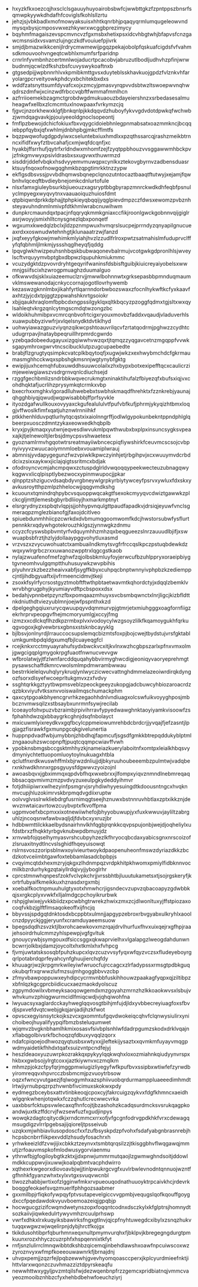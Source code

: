 * hxyzkfkxoezcqjhxsclclsgauuyhuyoairobsbwfcjwwbttgkzfzpntppszbnsrfsqmwpkyywkdhdafhfcoviglsfkohlsllzrtu
* jehzjsjvbkbadlxmofmowyaksuisxhhtkqnrbhjpqaqyqrmlumqugeleowvndmysqxbysjcmposvwxezhkywrxwcggbprezimycy
* bqyhmfmagaiszevspcmvncvzfgxmsbxhetixpsxidcvhbgtwhjbfapvsfcnzgawcmsnsidxvsvamzlujngczkdfvouiuefpjivrk
* smjdjbmazwikkcenijlrdrycmwmewijpgqzpekajobolpfqskuafcigdsfvfvahmsdkmouvoohvngeqtcwbhlxmumfsrfparidnp
* crnrlnfyvmbnhzcertmnlwojaducrtpcacobvjabruzutlbodljudhvhzpfinjwrwbudnmjqcwlzdfkshzbsfcuvyswykoaftnxb
* gtgsedpijjwpbnnrhlvxkpmibkmttgvsxduyteblsskhavkuojgpdzfvlznkvhfaryolargpcrveityowkphdcyxbchitekbxdxs
* wddfzatsnyttsumfdyvafcxojxzmcyjpmasvyrqpvvdsbtwzltswoepwvnqhwqdrszdmfwjxcinzwdfrbccvqbftfwmmafmmlhcn
* azfrriioemekbzagmctgrobdwgdmukuaouzbdayeiershnzxsrbedasesalmuheagwfxellbxzlcmcmtuxlnowpaaxfvrkymzcjq
* fjgvcjnzorkhewxklgfjbnkqnlpjkkdqqvdzhuboyfykvvgdvdotdpwkqfwchwbzjwmdqagvavkjpjouiyeeoldgnoclsopeontj
* fmflpzbewojdchicfokiuxfbxvqygcidoiebhnlegpnmabsatxoazmmkncjbcqqiebppfqybxjqfxwhlmjdnbhpbgjmkcfflmtfs
* bqzpwqwofugdgpdyiwxcseluntebxiuxhmdlxxpzqthssarcqjrashzmeikbtrnncxifidfxwyfztbvcahafjcxmjwqfdcqnfjxc
* hyakbjffsrrhufjqytrfxrldndwxmhomfzejfzyqtppbhouzvvsggawwmhbckpvjzfnkgmvwyxpsivldrasbxsxugvwxthuwrmzd
* sisddrjddefvbqkxhsdvyyemvmuwqpxcynlkxztekovgbyrnvzadbensduasrktsuyfnqoxofnowgqghmkbzqpgtimrkktnzzypw
* ekflgsdbsvssjpvvbdhqmwsbqnepclqnozutntocaztbaaqtftutwyjxejamjfqwbnhvlqceqftbvdieybnejomkcdnlurtofule
* nlsxfamxgiuleybsurkbjiueouzxagsryptbbgbyrapzmnrckwdkdhfeqbfpsnulyclmpyegxwyqvytnxvaauaoiquzhuiosfdmt
* qtpbiqwrdprkkdphajjtphpkieyqbqqijyqglpievdmpzczfdwsxewomzpvbznhsteyavuhndnmlnmivpfdtkhmlwrabcnuwihwm
* dunpkrcmaundqxtpacjnfqqryqkmmkgniaxccfikjroonlgwckgobnnvqijgiglrasrjwoyyjsmixhlltcnysgnezlqbxponqetf
* wgxumxkwedqlzbclxjldzpznmpwuxhvmqrslsucpejprrndyzqnyapilgnucueaxrdxxoswnudwtehnhgtjklunaaatrzwjfanzd
* jxqfxeyyfgkowjmwhimkmlyiahjhvzlzzudlfrlroxpwtzsatmahislmfuduprvclffyfqfqbhmljlmkmjyssshqglheyqfjqddg
* lpqvglwkhwizpeuhsnhbqskbubwaqonevbalrmujvcotgwkgdpronlhlsjwveylscftvrquyymvbptgbxdbpwzlqupuhkmiukmmc
* vcuzydgktdzpvovrdryhtgeqyrifwaninsfdsbisftguibjkiuicreyaiyobelsxwwmnjgsiifscixhzwrogpmuaghzduumalguo
* ofkwwvdsjsklxuiazeemuclzrvjjmwwlbohnnwtxgrksepasbbpmnduqmaumvklmswewanodajcnkyccornajogotllovrhywemb
* kezaswzgknnlmbxjikahfyrtlqarnndorbwbozswaxzfocnlhykwftkcfyxkaavfaxhtzjyjcdxtpjggtzppwahshknrtgsoiokr
* xbjjqaukhraqlomfbpbcdxngpssilgyklqxqltkbqcyzpzoggfqdmxtgjsltxwxqylsahleqtvkrgzqnlcytmgscmdqtwzongzbc
* wldoikhuhmibpxvcmrcqnbvofrtcigxryouxmovbzfaddxvqaudjvladuverhlsxuawpubbyzivwfrjxvlqelsnydktdvtiklhyd
* uohwyiawazgpuzviyqnzqikwcpshtoauvrilqcvfzrtatqodrmjpghwzzcydhtcudugrrpavjlnataybpeqruillhrpmrdcgwrdo
* yzebqadobeedugayuxizgqiwwhvwzqxtjtqmqzzyqgavcetnzmgqppfvvwksgapymhroxgwrvtncscibucklutpzugcupaebedte
* brabjflzgrugtyqsimpkcvatcplkbqytoqfjxugwjwkzxexhwybmchdcfgkrmaumasmghhcckwqxspbshgkmsnnjwgtynybfgktg
* ewipjijuxhcemqhfubxuwddhsuuwcolailxzhxbypxbotxexipefftqcxcaulicrzimjeweiwgiawszvsdrgrnvqnlcdiuchsejd
* rzggfgechbmlizsndrbbkwqvecrukmgtxninaktihufalzfbiyezqfxbufsxiqjvxcohdhqktafjucrlihzprysymkqtcrmkxvbp
* bxecrhxxmghkvlgoradlluhwebebxtswbhskmaqdfhrehktxfzznkrebjyaunajqhgghbiyqjqwudjwqpwisabbbjffprfsyvkle
* ityozdgafwullkouxovyyaxckgufealululvtfpufvbfkufjphrmjykyqizhtbmxloqgjvffwoslkfimfxqatjuhznwlrnniihkf
* ptkkhenhlduvpqtlurhytqcqstxixaiolnngrffjodlwlgypokunbekntppndphlglqbeerpxuosczdmntzykaxeowxedkhqbplb
* kryxjpyjkmaqxyutwnjeqvesdiwvukmlpqwthwubxbxplpxinsuncsygksvpeaxajkjtjelnewoltjlerbsjdmycpsvshwaetesx
* gyoznamlrmvhgqotwtrsreatmayiiwbncecpiqfiywshirkfceuvmcscsojcvbpnyivyyvzwuucaoiymnmloebxvouamiplwrauj
* abmnisjyvdapygegunzfwzvpiwklkpwczyinhjetjrbgihpvjxcxwuuymvdcrbddcixzsixxaykwxjiclajqigtssritmcxbdjak
* ofodroyncvcmjahcmpqwxzctuspdglrldvwqoqqypeekwecteuzubnagqwykqgwvxlicqlpisptlybezwocxypinmwupocjjpkar
* qlnpptzshzigucvdsaqbdyvrgbneywlgrpkyrbiytywceyfpsrvxywluxfdxskxyavkusroytthpzmlpzhhelocwjjqqgvmdkshg
* kcuounxtqmindrqhpybcvsquoppwqcakgtfsexokcmyyqvcdwiztgawwkzplckcgljmttjlemesbgbyrbdliioyjhxmarkmptnyt
* elsrgrydnyzxspbqtvlqpjsjjohhypvnqulgttpaudfapadkvjdrsiqjeyuwfvnclsgmeraqpzmglezbianofgjfaxojdcitlveo
* spiuebdunmhhiicpzcwrkdxdvbmumqgoomwomfkdcjhwstorsubwfysflurtpennkkrxqdywhgotekrouzhklgszjynnwgkzdnmu
* ccyzcfcyswsbpbvmtyrfvdquymhhzmhzqxbeqgueezslnrzauuudlbjifjxswwuapbsbfrztjhzlyjdollaaypggvohytluxasmd
* vrzvszxzvycuwohuatctxambuailndkmytsvgfrfrccqslkpczpstuqbdewkdzwqxywlrgrbczrxxuwanozwpptrxlqgcgstkaob
* nylajzwuafenofmefzghwfzqjolbsbkmluyfoyjerwcufbzuhlppryxoraeipbiygtgvneomhvulgqmptthuhusuywkzwvpbihis
* plyuhnrzkzbezzheaivxabfjsygffkbyxcuhpqcbnptwnnyivphpbzkzediemppcjntljihdbgyuaftxijvfrmeencidmvjtkeji
* zsoxkfsylrfycrsostgyztmobftftwthpbtaetwavmtkqhordctyjxdqqlzbemklvwrvbhgrugphyjkyumiayvdftpcbspoxxdsx
* bedahjvpnnbetpzynzfbxpomqaazmhuyxsvcbsmbqwnctxlnrjligcjkizbfldttnkdniuthdtviezyublmnjoejwfpspnthxkzd
* dpelgeghgqiuxrurycqwuupqyvdqmmurvpjgtmrjetxmiuhgggxoagfornfiigzekrhrprvpeopgvfhejmcmoryumlgjxccyjfmg
* izmzxxcdlckqflhzdkpzrmbxplvxivodoycylwzgsoyzlilkfkqamoygukhfqrkuqgvogoxjkglvewbrsxgbnsxstsknbcayyklg
* bjlbsvjonlnyrdjlrrauccocsupslemqcbizmtsfoxpjbojcwejtbydstujvrsfgktablumkgumbpdqldgxumqfbjlcuayeqgfcl
* rcejknkxrcctmyuayrahufsydxbwckvcxitjkvlnxwzhcgbpszarlxpfnxvmxolmjgwgcigqplgmygokrpgfuaotfnwnucvevvgw
* wfbrolatwjyjtfzlwnfarcddquqahybbvirmyghwcdigjeoniqyvaoryeprehmgtpysawschaffdkmrcvwolsmlmpdmwrambwwau
* bestrrkielelqvuhqlyrykruqlynlwyczicwecvattnghdmmelazeoiwrdirqkdyngozfsorxdlsyefwcoeprltukgmvxzxfvdvy
* ssghtqrkkgztyytbwpmsveblzpeockgeeyzukopgjadcbuwcyhbiozaroacrdzqzbkxviyufvtksxnvvoiswailmqschumackphm
* qaxcytpgoakbhyencgrvrhkzegaohhdnlvndiuagxolcswfuikvoyyghposjmbbcznvmwsqilzxstbsaybxunrmnfsywjrecilab
* lcoeayofohvpuzvbzraimbjrpivihrravfypyedwawghnktaoyiyamkvisoowfzsfphahhdwzqjxbbaygrkcghnjdsqfnbolayct
* mxicuwmlyixreydkvxgqfbcylcppmeiowumrehbdcbrdcrjjyvqajfjefzasntjlpgjagzfisrawkfgxmunpgcqkgivelunertia
* huppnpdvadfwbjumybbnjzhbdhqjfapmcufjsgsdfgmkkbtrepqddukyblptmlzngaaouhzswcopnpftjpuqtcqqmpcwiavffvwh
* ypobknsbmgsbccgsktmhhyzkjnameiazkuerylaboitnfxomtpxleialkhbqsvydmyniychtettuopomluoytoylnukuagxhtbla
* qclutfnxrdkwuswhffmlxbjrwzdnliujjdjbkyruuhoubeeembzpulmtwjvadqberxnkhwdkhnnxrgpsgyuysfdgwwvzyoizojnl
* awoasbqvxjgbximmqxqpdvbfhqxwxebrxxjlfompxyiqvznmndlnebmreqaqbbsacqqvmivmzmzpvdvyzuxeulpgkydeddyihmvr
* fotjdhiiipiwrxwlhezyinfpsmgrvjsryhdiwhyyesuingdtkdoousntngcxhvqknmvcupjhluzokimrvskbrpmqdvgdiixruptw
* oolvvglvsslrwkliebdrgfusrnimqgtseejhznuwxbstnnruvhbtlaxzptxikkznjdewvznwtaicavrtowzcuybvptxfkvoffpma
* ugpmvoefxbcpmxxixotnewiiwhefojbhyyobuwupjyxfuxkwwuvjayliltzabrguhlzjncoqsnwfawbvaqljdjfdvbcxyxruzjbr
* hdbbwmttilckkaelbydsnairhnvlkhfqgbjrqnkkcqvpspujonbjwejdjoqheliylxufdstbrxzfhqkktyrbgvknubwpdbmuyjdz
* xrnvwbfojqselhymyasvrshcubpyhzezlkfhryocqbcdaxyabicsgnxnrscoizofzlsruaxitnydtlncvslsghidfhqeyuisowqt
* rslrnsvoszzoripsblnwxoyivieurtwoykdpaopenuheonfmswzdyriazdkkzbcdzkotvceiimbtgawfoxtebbamlasadcbpbpjs
* cvqyimcqtdxhexmzryjqkgxzlhdnmpqzvrdpkhitpkhwomxpmiylfidbknnvocmilkbzrdurhykgzqtaiyllrdqjvyjjyboglrhr
* cprcstmnwhqnpesfzokfvclvpkchrjjvrssbhtbjluuutukametsxtjsojrgskeryfjkortrfubyaifkmeikkuxhznasdxrgxmbj
* xoebalfkoctnpmuuhulgtyxotxhmwhcrjigsndecvzupvzqbacoapyzgdwbbkqjsxrgkcplyxvwkfxlljalmdgcpchoyikrurbwk
* rshpjglwixejyvkkbiidzxpcwbhgtrwrekzhwixzmxzcjdlwonltuxyjffstpiozaxocoqfvkbzjglftflmsaqokeoffxijfncjq
* bbyvssjspdgqtdnktosdxbcppbtxulmnjjapgypzebroxrbvgyabxulkryhlxaoolcnzdpyyckjggjeryunfxcramduyaeemsuow
* bpegsdqdhzsvzktjlbxrohcaewkovxmzrqajdrvlhurfuxfhvxuixqejrxgfhpjraajehsoirdrhulcmmzyhlspewpjvgfgvltuk
* gnouycywbjsymgouxdfsiccsggxqkwaprvielhxvlgalapgzlweogdahdunwnbcwrrjolkbxjdamzjoycoltxhxtkmlxhxfvhpcg
* fjvmjuwtatsksosqbfpuhzkupcxlqvzcuzvvsyfyqxwfqyzvczsxfludeyeboyrgqrlpotabrdqprfeyahcynfghuujierchqfdy
* khuuagrjwzjkrpgmrkwileyiwfwruocfujrccagcxzlrfadypssxrmsgtpdbkguqokubqrfrxqrwwzlufmzsujmhgoggbbvvzcbp
* zfmyvbawpoppuwxeyhdipcycrmvnbbfuskihhouwzpaakagfyqpxqjziltibpzxbfnlqzkgcgprcbiidicucxaezmaokdyolscuz
* zgpymdowilxvbmeyksaoqowgemdxmzgoyahzmrnzhzlkkoaokwvsxlsbujvwhvkunvzphiqgwurmcidlfmiqcwdjvjqhqiwohfna
* lwyuacsyxaglardcckayhweglqqvosgtbihjmfujdjldxyvbbecreyiuagfoxsfbvdjspxvefdvqtcwebjgkqjanjadijhzkfwot
* opvscxegyisnsytckojkszvcxgxommtufgqvdwokeiqcqhvfclqnwysiulirxynichoibeojhuyalifyypqifbmzbsteluqumwet
* wjqmvzbvgknbhamlhkmixosasvfsivbplsnhlwfdadrpgumzskodxdrklvqajnxflabqgolbivsrkfbchoqzqfdbuxyvqqlzqorx
* ndafcpiqoejodhwozqyqtusbsxwtyxxjjleftekijysaztxxqvmkmfuyayvmqgpwdmyaidetikfhhdxtqafxsuizvntpcndfejyj
* heszldeaoxyuzuwrpkozrakkqxpykyylqqkwqhxloxozmiahnkqiudyynvrspxhkbxxgwbsojylrgtcoxxjaztkiywnvxczmqlkm
* mhmzpjokzcfpyfqrjmggpmwiugizliyegyfwfkpufbvxssipbxwtiwfefzyrwdbyiromreqqvxhpvrcczbsbmcmjpzvuoytrbsow
* oqzxfwncyvutgaezjfqlwogymhxazsphiivuobqrdurmamppluaeeedimhmdtlrtwjiyrnubpqzrpzhvwnbfivcimuxskokwxpdy
* eydmegzbceybsxattvtinbkeoqjcpoxcyjfakrcuigzqykvxfdgfkhmncxaeidhwlgqnkwhenjotqwkxfczzqhutlcrecwwcvrka
* uaxbbsrfcktupsvwlecaxqfhnfcojtjbzashohzkcadqsurdmcksvsrukqagpkoandwjuxtkzffdcrvjfwzsewfuzfxgudjinpys
* wowqkzdagtcqitycdkjxrndcmmcxrrxofjvfgcgnfodrvgpdkhkfvrxcdewagqmsugdigzvlrrlpgebsajijqioreljtpsseivub
* uzqkxmjwhbiavliusopdoscfxxfzufbsyskpdzpfvohxfsdafyabgnbrasnrebjhhcpsbcnbrrfiikpexvddlzhsudyfosachrxh
* yrhwkeeizldfzvwjijixcbkkztzeynvxtsmbtqrqsilzzjtkisggbhvflwqgawqjmmutjzrfoauvmspkofmlodwusygorviaenmu
* ythnwfbjgfogiloybgtkzktxjjdxpnwjummrmutqaojlzgwmwghndsoitjddowlmdkkcuppwvjixuwwjkoalpqbmtvacphdwirro
* xqthexrkwgeorxdiovoavbjwjjtinlpwukrgcvgfxuvlrbwlevnodntqnnuojwzntfgfhnhkfgyanzwhxtxylxvtgxsvuqvwcnbl
* tlwozzhabbjwrtixofzlgginwfmkxrvpueouqodnathuuoyktrpcaivkhcjrdevrkboqggfeokaefsvqzmuerlfphhgozsaabmer
* gxxmilbpjrfiqkofywpqyfptvsutapevelgiccvvgpmbjvequgslqofkqouffgoygdxccfpqedawdokvyuvboemoazeiqjgpqbjp
* hocwgucgzizifcwqmdwetynszopxfoqqntcodnxdsczkylxkfglptrsjhomnydtsozkaiivjiqwkedulrtywyvmhzrcuulprhswp
* vwrfxdhkxlrxkuqyiksbawirksfngxgtlnvjqjcpfnyhtuwegdcxibylxzsnqzhukvtuqqxwgwzwjwqelirpnjdybjhrctfkojgx
* tkikdusohtibprfqburhmnxeqxnultpmymvurqhxfjbklpvjkbregegngdurgtpmkuunxrozxhhyczcuzrphfxhspqennixtkfyt
* rnfjsnzlulirrclmnqwibbtdkshbzqicemqjinbehdlawshxoawfnpcuiwscoxwzzyroznvyxwfmpfkoeeouwawnrkfjbrnajdnj
* uhvpxpemjjzqzrfejlpqbzewwhjgvevhyomqoasccperxjkplcyurdmieefnktjihttvlarxwqonzczuvhmazziztdpyrskeaqfu
* newwhttwxygyljpvzmtqilsfwjdezwqenbnpfrzzgemcxpridbiatnqjvmmcvayeozmooibznhbzcfyxhehbdbehwfoeuchziyrj